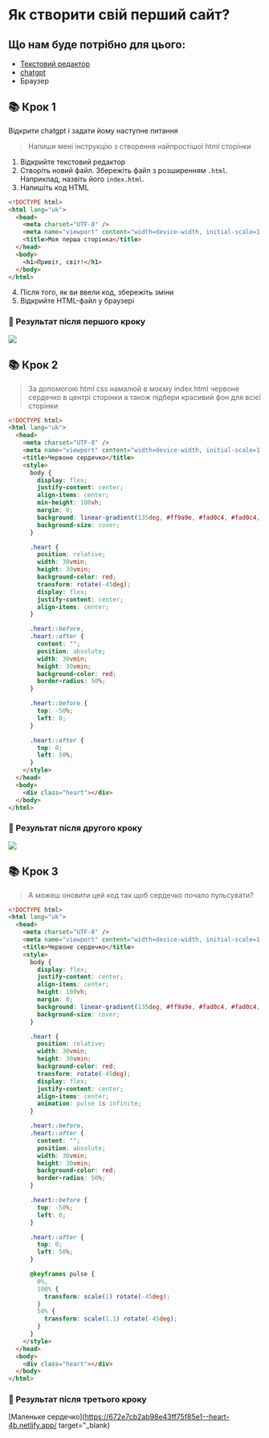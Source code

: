 # Як створити свій перший сайт?

## Що нам буде потрібно для цього:

- [Текстовий редактор](https://notepad-plus-plus.org/)
- [chatgpt](https://chatgpt.com/)
- Браузер

## 📚 Крок 1

Відкрити chatgpt і задати йому наступне питання

> Напиши мені інструкцію з створення найпростішої html сторінки

1. Відкрийте текстовий редактор
2. Створіть новий файл. Збережіть файл з розширенням `.html`. Наприклад, назвіть його `index.html`.
3. Напишіть код HTML

```html
<!DOCTYPE html>
<html lang="uk">
  <head>
    <meta charset="UTF-8" />
    <meta name="viewport" content="width=device-width, initial-scale=1.0" />
    <title>Моя перша сторінка</title>
  </head>
  <body>
    <h1>Привіт, світ!</h1>
  </body>
</html>
```

4. Після того, як ви ввели код, збережіть зміни
5. Відкрийте HTML-файл у браузері

### 🍪 Результат після першого кроку

<img src="https://i.ibb.co/s6L5z1h/Screenshot-2024-11-08-at-22-21-01.png" />

## 📚 Крок 2

> За допомогою html css намалюй в моєму index.html червоне сердечко в центрі сторінки а також підбери красивий фон для всієї сторінки

```html
<!DOCTYPE html>
<html lang="uk">
  <head>
    <meta charset="UTF-8" />
    <meta name="viewport" content="width=device-width, initial-scale=1.0" />
    <title>Червоне сердечко</title>
    <style>
      body {
        display: flex;
        justify-content: center;
        align-items: center;
        min-height: 100vh;
        margin: 0;
        background: linear-gradient(135deg, #ff9a9e, #fad0c4, #fad0c4, #ff9a9e);
        background-size: cover;
      }

      .heart {
        position: relative;
        width: 30vmin;
        height: 30vmin;
        background-color: red;
        transform: rotate(-45deg);
        display: flex;
        justify-content: center;
        align-items: center;
      }

      .heart::before,
      .heart::after {
        content: "";
        position: absolute;
        width: 30vmin;
        height: 30vmin;
        background-color: red;
        border-radius: 50%;
      }

      .heart::before {
        top: -50%;
        left: 0;
      }

      .heart::after {
        top: 0;
        left: 50%;
      }
    </style>
  </head>
  <body>
    <div class="heart"></div>
  </body>
</html>
```

### 🍪 Результат після другого кроку

<img src="https://i.ibb.co/ynDcghG/Screenshot-2024-11-08-at-22-35-05.png" />

## 📚 Крок 3

> А можеш оновити цей код так щоб сердечко почало пульсувати?

```html
<!DOCTYPE html>
<html lang="uk">
  <head>
    <meta charset="UTF-8" />
    <meta name="viewport" content="width=device-width, initial-scale=1.0" />
    <title>Червоне сердечко</title>
    <style>
      body {
        display: flex;
        justify-content: center;
        align-items: center;
        height: 100vh;
        margin: 0;
        background: linear-gradient(135deg, #ff9a9e, #fad0c4, #fad0c4, #ff9a9e);
        background-size: cover;
      }

      .heart {
        position: relative;
        width: 30vmin;
        height: 30vmin;
        background-color: red;
        transform: rotate(-45deg);
        display: flex;
        justify-content: center;
        align-items: center;
        animation: pulse 1s infinite;
      }

      .heart::before,
      .heart::after {
        content: "";
        position: absolute;
        width: 30vmin;
        height: 30vmin;
        background-color: red;
        border-radius: 50%;
      }

      .heart::before {
        top: -50%;
        left: 0;
      }

      .heart::after {
        top: 0;
        left: 50%;
      }

      @keyframes pulse {
        0%,
        100% {
          transform: scale(1) rotate(-45deg);
        }
        50% {
          transform: scale(1.1) rotate(-45deg);
        }
      }
    </style>
  </head>
  <body>
    <div class="heart"></div>
  </body>
</html>
```

### 🍪 Результат після третього кроку

[Маленьке сердечко](https://672e7cb2ab98e43ff75f85e1--heart-4b.netlify.app/ target="\_blank)
